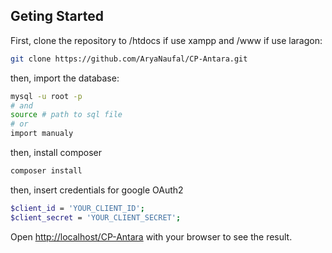 ## Geting Started

First, clone the repository to /htdocs if use xampp and /www if use laragon:

```bash
git clone https://github.com/AryaNaufal/CP-Antara.git
```

then, import the database:

```bash
mysql -u root -p
# and
source # path to sql file
# or
import manualy
```

then, install composer

```bash
composer install
```

then, insert credentials for google OAuth2

```bash
$client_id = 'YOUR_CLIENT_ID';
$client_secret = 'YOUR_CLIENT_SECRET';
```

Open [http://localhost/CP-Antara](http://localhost/CP-Antara) with your browser to see the result.
